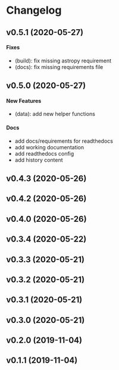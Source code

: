 # Changelog

## v0.5.1 (2020-05-27)

#### Fixes

* (build): fix missing astropy requirement
* (docs): fix missing requirements file

## v0.5.0 (2020-05-27)

#### New Features

* (data): add new helper functions
#### Docs

* add docs/requirements for readthedocs
* add working documentation
* add readthedocs config
* add history content

## v0.4.3 (2020-05-26)


## v0.4.2 (2020-05-26)


## v0.4.0 (2020-05-26)


## v0.3.4 (2020-05-22)


## v0.3.3 (2020-05-21)


## v0.3.2 (2020-05-21)


## v0.3.1 (2020-05-21)


## v0.3.0 (2020-05-21)


## v0.2.0 (2019-11-04)


## v0.1.1 (2019-11-04)

